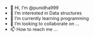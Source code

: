 - 👋 Hi, I’m @punidha999
- 👀 I’m interested in Data structures
- 🌱 I’m currently learning programming
- 💞️ I’m looking to collaborate on ...
- 📫 How to reach me ...

<!---
punidha999/punidha999 is a ✨ special ✨ repository because its `README.md` (this file) appears on your GitHub profile.
You can click the Preview link to take a look at your changes.
--->
